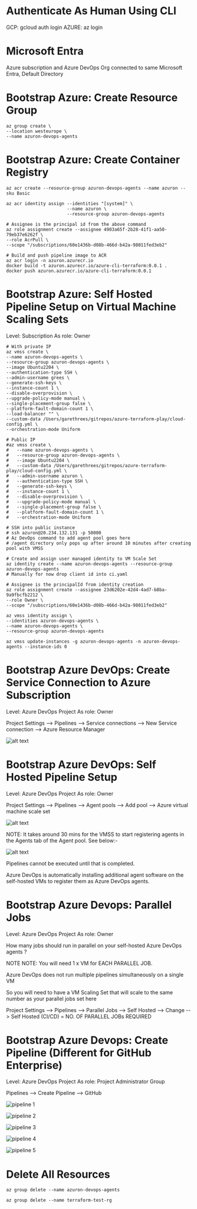 # Authenticate As Human Using CLI

GCP: gcloud auth login
AZURE: az login

# Microsoft Entra

Azure subscription and Azure DevOps Org connected to same Microsoft Entra, Default Directory

# Bootstrap Azure: Create Resource Group
```
az group create \
--location westeurope \
--name azuron-devops-agents
```

# Bootstrap Azure: Create Container Registry
```
az acr create --resource-group azuron-devops-agents --name azuron --sku Basic

az acr identity assign --identities "[system]" \
                       --name azuron \
                       --resource-group azuron-devops-agents

# Assignee is the principal id from the above command
az role assignment create --assignee 4903a65f-2b28-41f1-aa50-79eb37e6262f \
--role AcrPull \
--scope "/subscriptions/60e1436b-d08b-466d-b42a-98011fed3eb2"

# Build and push pipeline image to ACR
az acr login -n azuron.azurecr.io
docker build -t azuron.azurecr.io/azure-cli-terraform:0.0.1 .
docker push azuron.azurecr.io/azure-cli-terraform:0.0.1
```

# Bootstrap Azure: Self Hosted Pipeline Setup on Virtual Machine Scaling Sets

Level: Subscription
As role: Owner

```
# With private IP
az vmss create \
--name azuron-devops-agents \
--resource-group azuron-devops-agents \
--image Ubuntu2204 \
--authentication-type SSH \
--admin-username grees \
--generate-ssh-keys \
--instance-count 1 \
--disable-overprovision \
--upgrade-policy-mode manual \
--single-placement-group false \
--platform-fault-domain-count 1 \
--load-balancer "" \
--custom-data /Users/garethrees/gitrepos/azure-terraform-play/cloud-config.yml \
--orchestration-mode Uniform

# Public IP
#az vmss create \
#   --name azuron-devops-agents \
#   --resource-group azuron-devops-agents \
#   --image Ubuntu2204 \
#   --custom-data /Users/garethrees/gitrepos/azure-terraform-play/cloud-config.yml \
#   --admin-username azuron \
#   --authentication-type SSH \
#   --generate-ssh-keys \
#   --instance-count 1 \
#   --disable-overprovision \
#   --upgrade-policy-mode manual \
#   --single-placement-group false \
#   --platform-fault-domain-count 1 \
#   --orchestration-mode Uniform

# SSH into public instance
# ssh azuron@20.234.132.131 -p 50000
# Az DevOps command to add agent pool goes here
# /agent directory only pops up after around 10 minutes after creating pool with VMSS

# Create and assign user managed identity to VM Scale Set
az identity create --name azuron-devops-agents --resource-group azuron-devops-agents
# Manually for now drop client id into ci.yaml

# Assignee is the principalId from identity creation
az role assignment create --assignee 23d6202e-42d4-4ad7-b8ba-9a9fbcfb2212 \
--role Owner \
--scope "/subscriptions/60e1436b-d08b-466d-b42a-98011fed3eb2"

az vmss identity assign \
--identities azuron-devops-agents \
--name azuron-devops-agents \
--resource-group azuron-devops-agents

az vmss update-instances -g azuron-devops-agents -n azuron-devops-agents --instance-ids 0

```

# Bootstrap Azure DevOps: Create Service Connection to Azure Subscription

Level: Azure DevOps Project
As role: Owner

Project Settings --> Pipelines --> Service connections --> New Service connection --> Azure Resource Manager

![alt text](readme-png/readme-az-dev-ops-svc-conn.png)

# Bootstrap Azure DevOps: Self Hosted Pipeline Setup

Level: Azure DevOps Project
As role: Owner

Project Settings --> Pipelines --> Agent pools --> Add pool --> Azure virtual machine scale set

![alt text](readme-png/readme-az-dev-ops-agent.png)

NOTE: It takes around 30 mins for the VMSS to start registering agents in the Agents tab of the Agent pool. See below:-

![alt text](readme-png/readme-pool-populated.png)

Pipelines cannot be executed until that is completed.

Azure DevOps is automatically installing additional agent software on the self-hosted VMs to register them as Azure DevOps agents.

# Bootstrap Azure Devops: Parallel Jobs

Level: Azure DevOps Project
As role: Owner

How many jobs should run in parallel on your self-hosted Azure DevOps agents ?

NOTE NOTE: You will need 1 x VM for EACH PARALLEL JOB. 

Azure DevOps does not run multiple pipelines simultaneously on a single VM

So you will need to have a VM Scaling Set that will scale to the same number as your parallel jobs set here

Project Settings --> Pipelines --> Parallel Jobs --> Self Hosted --> Change --> Self Hosted (CI/CD) = NO. OF PARALLEL JOBs REQUIRED

# Bootstrap Azure Devops: Create Pipeline (Different for GitHub Enterprise)

Level: Azure DevOps Project
As role: Project Administrator Group

Pipelines --> Create Pipeline --> GitHub

![pipeline 1](readme-png/readme-pipeline-authorize-azure-pipelines-app.png)

![pipeline 2](readme-png/readme-pipeline-nstalll-azure-pipelines-app.png) 

![pipeline 3](readme-png/readme-pipeline-select-repo.png)

![pipeline 4](<readme-png/readme-pipeline-switch ad-directory.png>)

![pipeline 5](readme-png/readme-pipeline-point-to-yaml.png) 

# Delete All Resources

```
az group delete --name azuron-devops-agents

az group delete --name terraform-test-rg
```